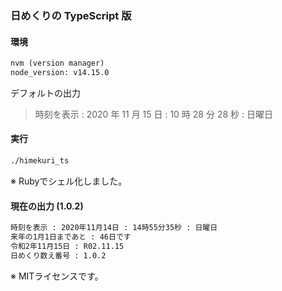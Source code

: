### 日めくりの TypeScript 版

#### 環境

```markdown
nvm (version manager)
node_version: v14.15.0
```

デフォルトの出力

> 時刻を表示 : 2020 年 11 月 15 日 : 10 時 28 分 28 秒 : 日曜日

#### 実行

```markdown
./himekuri_ts
```

※ Rubyでシェル化しました。

#### 現在の出力 (1.0.2)

```markdown
時刻を表示 : 2020年11月14日 : 14時55分35秒 : 日曜日
来年の1月1日まであと : 46日です
令和2年11月15日 : R02.11.15
日めくり数え番号 : 1.0.2
```

※ MITライセンスです。
